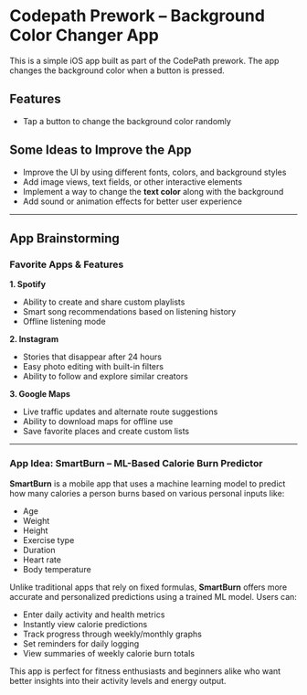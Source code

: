 # Codepath Prework – Background Color Changer App

This is a simple iOS app built as part of the CodePath prework. The app changes the background color when a button is pressed.

## Features
- Tap a button to change the background color randomly

## Some Ideas to Improve the App
- Improve the UI by using different fonts, colors, and background styles  
- Add image views, text fields, or other interactive elements  
- Implement a way to change the **text color** along with the background  
- Add sound or animation effects for better user experience  

---

## App Brainstorming

### Favorite Apps & Features

**1. Spotify**  
- Ability to create and share custom playlists  
- Smart song recommendations based on listening history  
- Offline listening mode  

**2. Instagram**  
- Stories that disappear after 24 hours  
- Easy photo editing with built-in filters  
- Ability to follow and explore similar creators  

**3. Google Maps**  
- Live traffic updates and alternate route suggestions  
- Ability to download maps for offline use  
- Save favorite places and create custom lists  

---

### App Idea: **SmartBurn – ML-Based Calorie Burn Predictor**

**SmartBurn** is a mobile app that uses a machine learning model to predict how many calories a person burns based on various personal inputs like:

- Age  
- Weight  
- Height  
- Exercise type  
- Duration  
- Heart rate  
- Body temperature  

Unlike traditional apps that rely on fixed formulas, **SmartBurn** offers more accurate and personalized predictions using a trained ML model. Users can:

- Enter daily activity and health metrics  
- Instantly view calorie predictions  
- Track progress through weekly/monthly graphs  
- Set reminders for daily logging  
- View summaries of weekly calorie burn totals  

This app is perfect for fitness enthusiasts and beginners alike who want better insights into their activity levels and energy output.

